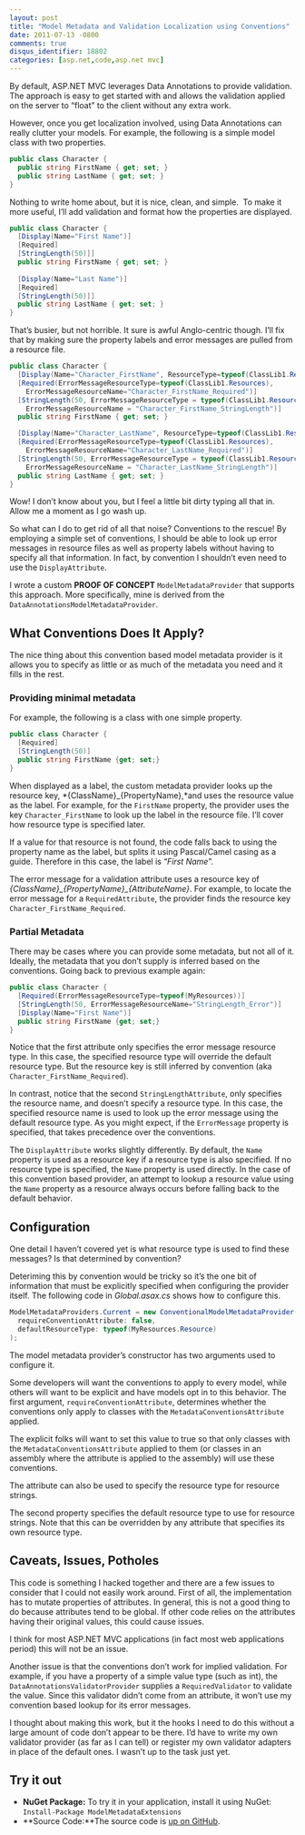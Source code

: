 ```yaml
---
layout: post
title: "Model Metadata and Validation Localization using Conventions"
date: 2011-07-13 -0800
comments: true
disqus_identifier: 18802
categories: [asp.net,code,asp.net mvc]
---
```

By default, ASP.NET MVC leverages Data Annotations to provide
validation. The approach is easy to get started with and allows the
validation applied on the server to “float” to the client without any
extra work.

However, once you get localization involved, using Data Annotations can
really clutter your models. For example, the following is a simple model
class with two properties.

```csharp
public class Character {
  public string FirstName { get; set; }
  public string LastName { get; set; }
}
```

Nothing to write home about, but it is nice, clean, and simple.  To make
it more useful, I’ll add validation and format how the properties are
displayed.

```csharp
public class Character {
  [Display(Name="First Name")]
  [Required]
  [StringLength(50)]]
  public string FirstName { get; set; }
  
  [Display(Name="Last Name")]
  [Required]
  [StringLength(50)]]
  public string LastName { get; set; }
}
```

That’s busier, but not horrible. It sure is awful Anglo-centric though.
I’ll fix that by making sure the property labels and error messages are
pulled from a resource file.

```csharp
public class Character {
  [Display(Name="Character_FirstName", ResourceType=typeof(ClassLib1.Resources))]
  [Required(ErrorMessageResourceType=typeof(ClassLib1.Resources), 
    ErrorMessageResourceName="Character_FirstName_Required")]
  [StringLength(50, ErrorMessageResourceType = typeof(ClassLib1.Resources),
    ErrorMessageResourceName = "Character_FirstName_StringLength")]
  public string FirstName { get; set; }

  [Display(Name="Character_LastName", ResourceType=typeof(ClassLib1.Resources))]
  [Required(ErrorMessageResourceType=typeof(ClassLib1.Resources), 
    ErrorMessageResourceName="Character_LastName_Required")]
  [StringLength(50, ErrorMessageResourceType = typeof(ClassLib1.Resources),
    ErrorMessageResourceName = "Character_LastName_StringLength")]
  public string LastName { get; set; }
}
```

Wow! I don’t know about you, but I feel a little bit dirty typing all
that in. Allow me a moment as I go wash up.

So what can I do to get rid of all that noise? Conventions to the
rescue! By employing a simple set of conventions, I should be able to
look up error messages in resource files as well as property labels
without having to specify all that information. In fact, by convention I
shouldn’t even need to use the `DisplayAttribute`.

I wrote a custom **PROOF OF CONCEPT** `ModelMetadataProvider` that
supports this approach. More specifically, mine is derived from the
`DataAnnotationsModelMetadataProvider`.

What Conventions Does It Apply?
-------------------------------

The nice thing about this convention based model metadata provider is it
allows you to specify as little or as much of the metadata you need and
it fills in the rest.

### Providing minimal metadata

For example, the following is a class with one simple property.

```csharp
public class Character {
  [Required]
  [StringLength(50)]
  public string FirstName {get; set;}
}
```

When displayed as a label, the custom metadata provider looks up the
resource key, *{ClassName}\_{PropertyName},*and uses the resource value
as the label. For example, for the `FirstName` property, the provider
uses the key `Character_FirstName` to look up the label in the resource
file. I’ll cover how resource type is specified later.

If a value for that resource is not found, the code falls back to using
the property name as the label, but splits it using Pascal/Camel casing
as a guide. Therefore in this case, the label is “*First Name*”.

The error message for a validation attribute uses a resource key of
*{ClassName}\_{PropertyName}\_{AttributeName}*. For example, to locate
the error message for a `RequiredAttribute`, the provider finds the
resource key `Character_FirstName_Required`.

### Partial Metadata

There may be cases where you can provide some metadata, but not all of
it. Ideally, the metadata that you don’t supply is inferred based on the
conventions. Going back to previous example again:

```csharp
public class Character {
  [Required(ErrorMessageResourceType=typeof(MyResources))]
  [StringLength(50, ErrorMessageResourceName="StringLength_Error")]
  [Display(Name="First Name")]
  public string FirstName {get; set;}
}
```

Notice that the first attribute only specifies the error message
resource type. In this case, the specified resource type will override
the default resource type. But the resource key is still inferred by
convention (aka `Character_FirstName_Required`).

In contrast, notice that the second `StringLengthAttribute`, only
specifies the resource name, and doesn’t specify a resource type. In
this case, the specified resource name is used to look up the error
message using the default resource type. As you might expect, if the
`ErrorMessage` property is specified, that takes precedence over the
conventions.

The `DisplayAttribute` works slightly differently. By default, the
`Name` property is used as a resource key if a resource type is also
specified. If no resource type is specified, the `Name` property is used
directly. In the case of this convention based provider, an attempt to
lookup a resource value using the `Name` property as a resource always
occurs before falling back to the default behavior.

Configuration
-------------

One detail I haven’t covered yet is what resource type is used to find
these messages? Is that determined by convention?

Deteriming this by convention would be tricky so it’s the one bit of
information that must be explicitly specified when configuring the
provider itself. The following code in *Global.asax.cs* shows how to
configure this.

```csharp
ModelMetadataProviders.Current = new ConventionalModelMetadataProvider(
  requireConventionAttribute: false,
  defaultResourceType: typeof(MyResources.Resource)
);
```

The model metadata provider’s constructor has two arguments used to
configure it.

Some developers will want the conventions to apply to every model, while
others will want to be explicit and have models opt in to this behavior.
The first argument, `requireConventionAttribute`, determines whether the
conventions only apply to classes with the
`MetadataConventionsAttribute` applied.

The explicit folks will want to set this value to true so that only
classes with the `MetadataConventionsAttribute` applied to them (or
classes in an assembly where the attribute is applied to the assembly)
will use these conventions.

The attribute can also be used to specify the resource type for resource
strings.

The second property specifies the default resource type to use for
resource strings. Note that this can be overridden by any attribute that
specifies its own resource type.

Caveats, Issues, Potholes
-------------------------

This code is something I hacked together and there are a few issues to
consider that I could not easily work around. First of all, the
implementation has to mutate properties of attributes. In general, this
is not a good thing to do because attributes tend to be global. If other
code relies on the attributes having their original values, this could
cause issues.

I think for most ASP.NET MVC applications (in fact most web applications
period) this will not be an issue.

Another issue is that the conventions don’t work for implied validation.
For example, if you have a property of a simple value type (such as
int), the `DataAnnotationsValidatorProvider` supplies a
`RequiredValidator` to validate the value. Since this validator didn’t
come from an attribute, it won’t use my convention based lookup for its
error messages.

I thought about making this work, but it the hooks I need to do this
without a large amount of code don’t appear to be there. I’d have to
write my own validator provider (as far as I can tell) or register my
own validator adapters in place of the default ones. I wasn’t up to the
task just yet.

Try it out
----------

-   **NuGet Package:** To try it in your application, install it using
    NuGet: `Install-Package ModelMetadataExtensions`
-   **Source Code:**The source code is [up on
    GitHub](https://github.com/Haacked/mvc-metadata-conventions "GitHub").



